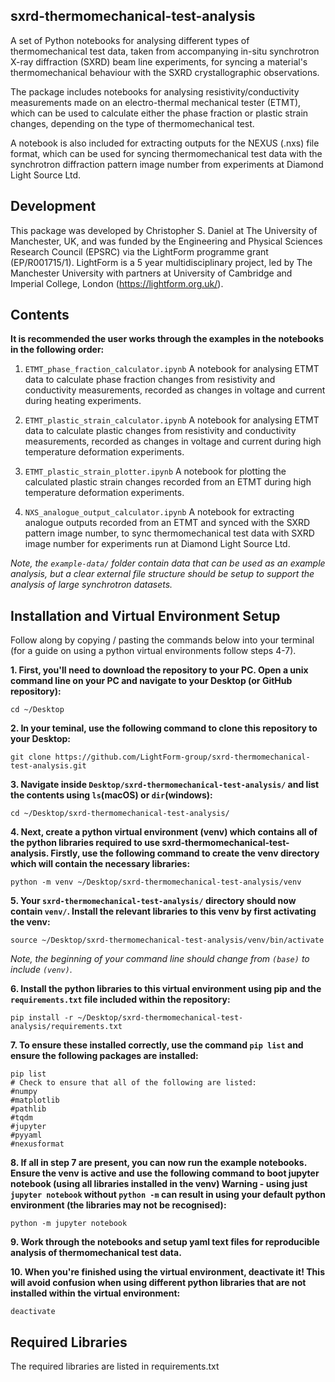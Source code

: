 sxrd-thermomechanical-test-analysis
-----------

A set of Python notebooks for analysing different types of thermomechanical test data, taken from accompanying in-situ synchrotron X-ray diffraction (SXRD) beam line experiments, for syncing a material's thermomechanical behaviour with the SXRD crystallographic observations.

The package includes notebooks for analysing resistivity/conductivity measurements made on an electro-thermal mechanical tester (ETMT), which can be used to calculate either the phase fraction or plastic strain changes, depending on the type of thermomechanical test.

A notebook is also included for extracting outputs for the NEXUS (.nxs) file format, which can be used for syncing thermomechanical test data with the synchrotron diffraction pattern image number from experiments at Diamond Light Source Ltd.

Development
--------------

This package was developed by Christopher S. Daniel at The University of Manchester, UK, and was funded by the Engineering and Physical Sciences Research Council (EPSRC) via the LightForm programme grant (EP/R001715/1). LightForm is a 5 year multidisciplinary project, led by The Manchester University with partners at University of Cambridge and Imperial College, London (https://lightform.org.uk/).

Contents
-----------

**It is recommended the user works through the examples in the notebooks in the following order:**
    
1. `ETMT_phase_fraction_calculator.ipynb` A notebook for analysing ETMT data to calculate phase fraction changes from resistivity and conductivity measurements, recorded as changes in voltage and current during heating experiments.

2. `ETMT_plastic_strain_calculator.ipynb` A notebook for analysing ETMT data to calculate plastic changes from resistivity and conductivity measurements, recorded as changes in voltage and current during high temperature deformation experiments.

3. `ETMT_plastic_strain_plotter.ipynb` A notebook for plotting the calculated plastic strain changes recorded from an ETMT during high temperature deformation experiments.

4. `NXS_analogue_output_calculator.ipynb` A notebook for extracting analogue outputs recorded from an ETMT and synced with the SXRD pattern image number, to sync thermomechanical test data with SXRD image number for experiments run at Diamond Light Source Ltd.

*Note, the `example-data/` folder contain data that can be used as an example analysis, but a clear external file structure should be setup to support the analysis of large synchrotron datasets.*

Installation and Virtual Environment Setup
-----------

Follow along by copying / pasting the commands below into your terminal (for a guide on using a python virtual environments follow steps 4-7).

**1. First, you'll need to download the repository to your PC. Open a unix command line on your PC and navigate to your Desktop (or GitHub repository):**
```unix
cd ~/Desktop
```
**2. In your teminal, use the following command to clone this repository to your Desktop:**
```unix
git clone https://github.com/LightForm-group/sxrd-thermomechanical-test-analysis.git
```
**3. Navigate inside `Desktop/sxrd-thermomechanical-test-analysis/` and list the contents using `ls`(macOS) or `dir`(windows):**
```unix
cd ~/Desktop/sxrd-thermomechanical-test-analysis/
```
**4. Next, create a python virtual environment (venv) which contains all of the python libraries required to use sxrd-thermomechanical-test-analysis.
Firstly, use the following command to create the venv directory which will contain the necessary libraries:**
```unix
python -m venv ~/Desktop/sxrd-thermomechanical-test-analysis/venv
```
**5. Your `sxrd-thermomechanical-test-analysis/` directory should now contain `venv/`. Install the relevant libraries to this venv by first activating the venv:**
```unix
source ~/Desktop/sxrd-thermomechanical-test-analysis/venv/bin/activate
```
*Note, the beginning of your command line should change from `(base)` to include `(venv)`.*

**6. Install the python libraries to this virtual environment using pip and the `requirements.txt` file included within the repository:**
```unix
pip install -r ~/Desktop/sxrd-thermomechanical-test-analysis/requirements.txt
```
**7. To ensure these installed correctly, use the command `pip list` and ensure the following packages are installed:**
```unix
pip list
# Check to ensure that all of the following are listed:
#numpy
#matplotlib
#pathlib
#tqdm
#jupyter
#pyyaml
#nexusformat
```
**8. If all in step 7 are present, you can now run the example notebooks.
Ensure the venv is active and use the following command to boot jupyter notebook (using all libraries installed in the venv)
Warning - using just `jupyter notebook` without `python -m` can result in using your default python environment (the libraries may not be recognised):**
```unix
python -m jupyter notebook
```
**9. Work through the notebooks and setup yaml text files for reproducible analysis of thermomechanical test data.**

**10. When you're finished using the virtual environment, deactivate it!
This will avoid confusion when using different python libraries that are not installed within the virtual environment:**
```unix
deactivate
```

Required Libraries
--------------------

The required libraries are listed in requirements.txt